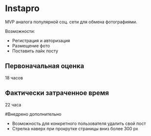 # Instapro

MVP аналога популярной соц. сети для обмена фотографиями.

Возможности:
- Регистрация и авторизация
- Размещение фото
- Поставить лайк посту

## Первоначальная оценка

18 часов

## Фактически затраченное время

22 часа

#Внедрено дополнительно
- Возможность для конкретного пользователя удалить свой пост
- Стрелка наверх при прокрутке страницы вниз более 300 px
